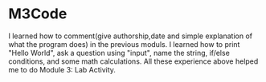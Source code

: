 # M3Code
I learned how to comment(give authorship,date and simple explanation of what the program does) in the previous moduls.
I learned how to print "Hello World", ask a question using "input", name the string, if/else conditions, and some math calculations.
All these experience above helped me to do Module 3: Lab Activity.
